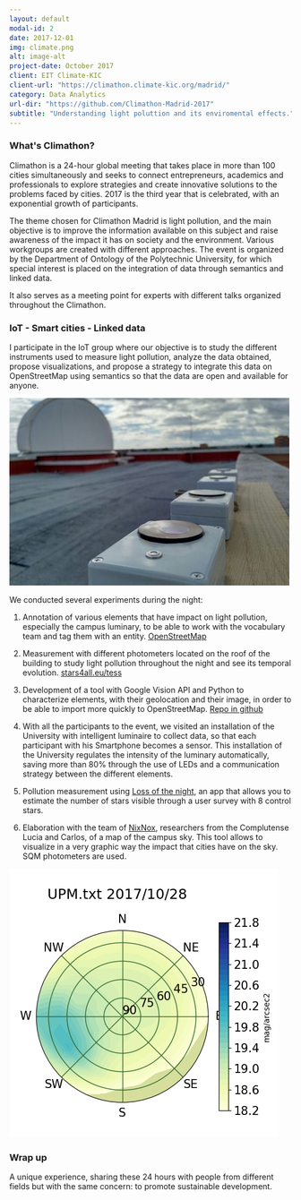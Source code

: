 ```yaml
---
layout: default
modal-id: 2
date: 2017-12-01
img: climate.png
alt: image-alt
project-date: October 2017
client: EIT Climate-KIC
client-url: "https://climathon.climate-kic.org/madrid/"
category: Data Analytics
url-dir: "https://github.com/Climathon-Madrid-2017"
subtitle: "Understanding light poluttion and its enviromental effects."
---
```


### What's Climathon?

Climathon is a 24-hour global meeting that takes place in more than 100 cities simultaneously and seeks to connect entrepreneurs, academics and professionals to explore strategies and create innovative solutions to the problems faced by cities. 2017 is the third year that is celebrated, with an exponential growth of participants.

The theme chosen for Climathon Madrid is light pollution, and the main objective is to improve the information available on this subject and raise awareness of the impact it has on society and the environment. Various workgroups are created with different approaches. The event is organized by the Department of Ontology of the Polytechnic University, for which special interest is placed on the integration of data through semantics and linked data.

It also serves as a meeting point for experts with different talks organized throughout the Climathon.

### IoT - Smart cities - Linked data


I participate in the IoT group where our objective is to study the different instruments used to measure light pollution, analyze the data obtained, propose visualizations, and propose a strategy to integrate this data on OpenStreetMap using semantics so that the data are open and available for anyone.

<img src = "/img/posts/tess.jpg">

We conducted several experiments during the night:
1. Annotation of various elements that have impact on light pollution, especially the campus luminary, to be able to work with the vocabulary team and tag them with an entity. [OpenStreetMap](https://www.openstreetmap.org/#map=17/40.40506/-3.83654&layers=N)

2. Measurement with different photometers located on the roof of the building to study light pollution throughout the night and see its temporal evolution. [stars4all.eu/tess](http://www.stars4all.eu/index.php/tess/)

3. Development of a tool with Google Vision API and Python to characterize elements, with their geolocation and their image, in order to be able to import more quickly to OpenStreetMap. [Repo in github](https://github.com/Climathon-Madrid-2017/vision_api)

4. With all the participants to the event, we visited an installation of the University with intelligent luminaire to collect data, so that each participant with his Smartphone becomes a sensor. This installation of the University regulates the intensity of the luminary automatically, saving more than 80% through the use of LEDs and a communication strategy between the different elements.

5. Pollution measurement using [Loss of the night](http://lossofthenight.blogspot.com.es/), an app that allows you to estimate the number of stars visible through a user survey with 8 control stars.

6. Elaboration with the team of [NixNox](http://nixnox.stars4all.eu/), researchers from the Complutense Lucia and Carlos, of a map of the campus sky. This tool allows to visualize in a very graphic way the impact that cities have on the sky. SQM photometers are used.

![](img/posts/UPM.png?raw=true)

### Wrap up
A unique experience, sharing these 24 hours with people from different fields but with the same concern: to promote sustainable development.
